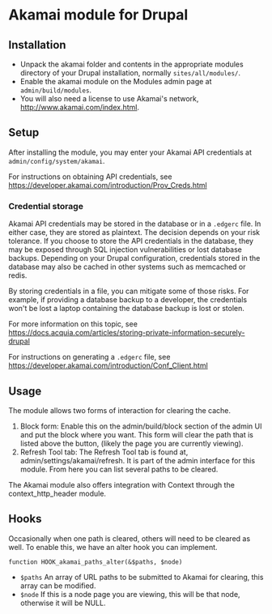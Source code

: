 
# Akamai module for Drupal

## Installation

* Unpack the akamai folder and contents in the appropriate modules directory of your Drupal installation, normally `sites/all/modules/`.
* Enable the akamai module on the Modules admin page at `admin/build/modules`.
* You will also need a license to use Akamai's network, http://www.akamai.com/index.html.

## Setup

After installing the module, you may enter your Akamai API credentials at `admin/config/system/akamai`.

For instructions on obtaining API credentials, see https://developer.akamai.com/introduction/Prov_Creds.html

### Credential storage

Akamai API credentials may be stored in the database or in a `.edgerc` file. In either case, they are stored as plaintext. The decision depends on your risk tolerance. If you choose to store the API credentials in the database, they may be exposed through SQL injection vulnerabilities or lost database backups. Depending on your Drupal configuration, credentials stored in the database may also be cached in other systems such as memcached or redis.

By storing credentials in a file, you can mitigate some of those risks. For example, if providing a database backup to a developer, the credentials won't be lost a laptop containing the database backup is lost or stolen.

For more information on this topic, see https://docs.acquia.com/articles/storing-private-information-securely-drupal

For instructions on generating a `.edgerc` file, see https://developer.akamai.com/introduction/Conf_Client.html

## Usage

The module allows two forms of interaction for clearing the cache.
1. Block form:
  Enable this on the admin/build/block section of the admin UI and put the block where you want. This form will clear the path that is listed above the button, (likely the page you are currently viewing).
2. Refresh Tool tab:
  The Refresh Tool tab is found at, admin/settings/akamai/refresh. It is part of the admin interface for this module. From here you can list several paths to be cleared.

The Akamai module also offers integration with Context through the context_http_header module.

## Hooks

Occasionally when one path is cleared, others will need to be cleared
as well. To enable this, we have an alter hook you can implement.

```
function HOOK_akamai_paths_alter(&$paths, $node)
```

 * `$paths` An array of URL paths to be submitted to Akamai for clearing, this
          array can be modified.
 * `$node` If this is a node page you are viewing, this will be that node, otherwise
         it will be NULL.
